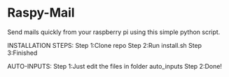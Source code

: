 # Raspy-Mail
Send mails quickly from your raspberry pi using this simple python script.


INSTALLATION STEPS:
Step 1:Clone repo
Step 2:Run install.sh
Step 3:Finished


AUTO-INPUTS:
Step 1:Just edit the files in folder auto_inputs
Step 2:Done!
